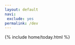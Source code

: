 ```yaml
---
layout: default
navi:
 exclude: yes
permalink: /dev
---
```


<div class="container">
  <div class="row">
<section id="today">
  <!-- SLOT 1  -->
  {% include home/today.html %}
</section>
</div>
</div>
